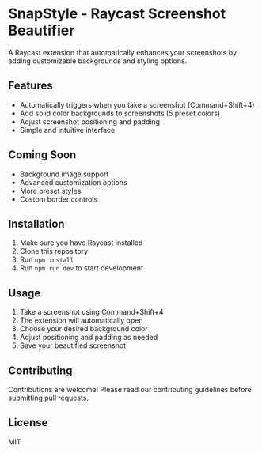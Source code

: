 # SnapStyle - Raycast Screenshot Beautifier

A Raycast extension that automatically enhances your screenshots by adding customizable backgrounds and styling options.

## Features

- Automatically triggers when you take a screenshot (Command+Shift+4)
- Add solid color backgrounds to screenshots (5 preset colors)
- Adjust screenshot positioning and padding
- Simple and intuitive interface

## Coming Soon

- Background image support
- Advanced customization options
- More preset styles
- Custom border controls

## Installation

1. Make sure you have Raycast installed
2. Clone this repository
3. Run `npm install`
4. Run `npm run dev` to start development

## Usage

1. Take a screenshot using Command+Shift+4
2. The extension will automatically open
3. Choose your desired background color
4. Adjust positioning and padding as needed
5. Save your beautified screenshot

## Contributing

Contributions are welcome! Please read our contributing guidelines before submitting pull requests.

## License

MIT
 
